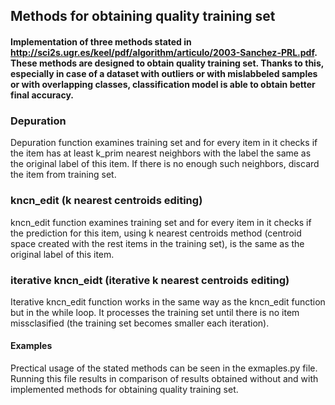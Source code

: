 ## Methods for obtaining quality training set
#### Implementation of three methods stated in http://sci2s.ugr.es/keel/pdf/algorithm/articulo/2003-Sanchez-PRL.pdf. These methods are designed to obtain quality training set. Thanks to this, especially in case of a dataset with outliers or with mislabbeled samples or with overlapping classes, classification model is able to obtain better final accuracy.

### Depuration
Depuration function examines training set and for every item in it checks if the item has at least k_prim nearest neighbors with the label the same as the original label of this item. If there is no enough such neighbors, discard the item from training set.

### kncn_edit (k nearest centroids editing)
kncn_edit function examines training set and for every item in it checks if the prediction for this item, using k nearest centroids method (centroid space created with the rest items in the training set), is the same as the original label of this item.

### iterative kncn_eidt (iterative k nearest centroids editing)
Iterative kncn_edit function works in the same way as the kncn_edit function but in the while loop. It processes the training set until there is no item missclasified (the training set becomes smaller each iteration).

#### Examples
Prectical usage of the stated methods can be seen in the exmaples.py file. Running this file results in comparison of results obtained without and with implemented methods for obtaining quality training set.